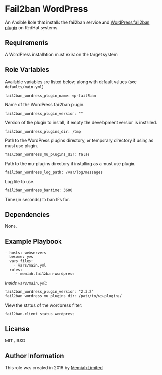 Fail2ban WordPress
==================

An Ansible Role that installs the fail2ban service and [WordPress 
fail2ban plugin](https://wordpress.org/plugins/wp-fail2ban/) on RedHat systems.

Requirements
------------

A WordPress installation must exist on the target system.

Role Variables
--------------

Available variables are listed below, along with default values (see 
`defaults/main.yml`):

    fail2ban_wordress_plugin_name: wp-fail2ban

Name of the WordPress fail2ban plugin.

    fail2ban_wordress_plugin_version: ""
    
Version of the plugin to install, if empty the development version is installed.

    fail2ban_wordress_plugins_dir: /tmp

Path to the WordPress plugins directory, or temporary directory if using as must use plugin.

    fail2ban_wordress_mu_plugins_dir: false
    
Path to the mu-plugins directory if installing as a must use plugin.

    fail2ban_wordress_log_path: /var/log/messages

Log file to use.

    fail2ban_wordress_bantime: 3600

Time (in seconds) to ban IPs for.

Dependencies
------------

None.

Example Playbook
----------------

    - hosts: webservers
      become: yes
      vars_files:
        - vars/main.yml
      roles:
         - memiah.fail2ban-wordpress

*Inside `vars/main.yml`*:

    fail2ban_wordress_plugin_version: "2.3.2"
    fail2ban_wordress_mu_plugins_dir: /path/to/wp-plugins/

View the status of the wordpress filter:

    fail2ban-client status wordpress

License
-------

MIT / BSD

Author Information
------------------

This role was created in 2016 by [Memiah Limited](https://github.com/memiah).
